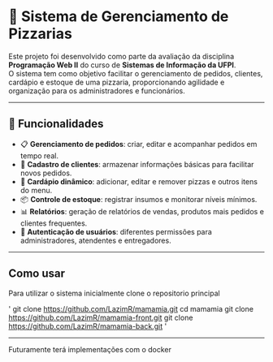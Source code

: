 # 🍕 Sistema de Gerenciamento de Pizzarias  

Este projeto foi desenvolvido como parte da avaliação da disciplina **Programação Web II** do curso de **Sistemas de Informação da UFPI**.  
O sistema tem como objetivo facilitar o gerenciamento de pedidos, clientes, cardápio e estoque de uma pizzaria, proporcionando agilidade e organização para os administradores e funcionários.  

---

## 🚀 Funcionalidades  

- 📋 **Gerenciamento de pedidos**: criar, editar e acompanhar pedidos em tempo real.  
- 👤 **Cadastro de clientes**: armazenar informações básicas para facilitar novos pedidos.  
- 🍴 **Cardápio dinâmico**: adicionar, editar e remover pizzas e outros itens do menu.  
- 📦 **Controle de estoque**: registrar insumos e monitorar níveis mínimos.  
- 📊 **Relatórios**: geração de relatórios de vendas, produtos mais pedidos e clientes frequentes.  
- 🔑 **Autenticação de usuários**: diferentes permissões para administradores, atendentes e entregadores.  

---

## Como usar

Para utilizar o sistema inicialmente clone o repositorio principal

' git clone https://github.com/LazimR/mamamia.git 
  cd mamamia
  git clone https://github.com/LazimR/mamamia-front.git
  git clone https://github.com/LazimR/mamamia-back.git
'

---

Futuramente terá implementações com o docker